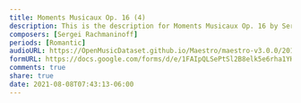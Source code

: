 ```yaml
---
title: Moments Musicaux Op. 16 (4)
description: This is the description for Moments Musicaux Op. 16 by Sergei Rachmaninoff
composers: [Sergei Rachmaninoff]
periods: [Romantic]
audioURL: https://OpenMusicDataset.github.io/Maestro/maestro-v3.0.0/2011/MIDI-Unprocessed_17_R3_2011_MID--AUDIO_R3-D6_06_Track06_wav.midi
formURL: https://docs.google.com/forms/d/e/1FAIpQLSePtSl2B8elk5e6rha1YHHydjnfH_hvC4AjMeM3NE313iMWcg/viewform
comments: true
share: true
date: 2021-08-08T07:43:13-06:00
---
```

